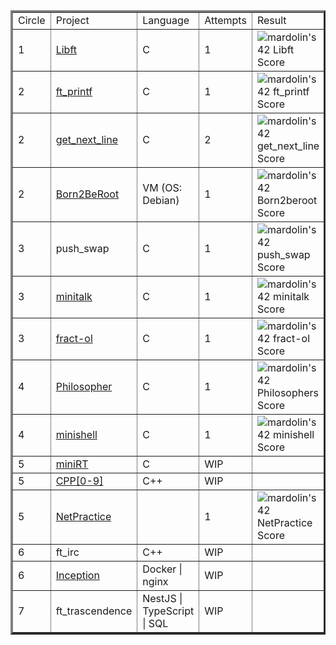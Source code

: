 <table border=3 align="center">
	<tr>
		<td>
			Circle
		</td>
		<td>
			Project
		</td>
		<td>
			Language
		</td>
		<td>
			Attempts
		</td>
		<td>
			Result
		</td>
	</tr>
	<tr>
		<td>
			1
		</td>
		<td>
			<a href="https://github.com/maria0597/Libft">Libft</a>
		</td>
		<td>
			C
		</td>
		<td>
			1
		</td>
		<td>
			<img src="https://badge42.vercel.app/api/v2/clftwj9c4000608l2h98nszsf/project/2531046" alt="mardolin's 42 Libft Score" />
		</td>
	</tr>
	<tr>
		<td>
			2
		</td>
		<td>
			<a href="https://github.com/maria0597/ft_printf">ft_printf</a>
		</td>
		<td>
			C
		</td>
		<td>
			1
		</td>
		<td>
			<img src="https://badge42.vercel.app/api/v2/clftwj9c4000608l2h98nszsf/project/2676010" alt="mardolin's 42 ft_printf Score" />
		</td>
	</tr>
	<tr>
		<td>
			2
		</td>
		<td>
			<a href="https://github.com/maria0597/get_next_line">get_next_line</a>
		</td>
		<td>
			C
		</td>
		<td>
			2
		</td>
		<td>
			<img src="https://badge42.vercel.app/api/v2/clftwj9c4000608l2h98nszsf/project/2621149" alt="mardolin's 42 get_next_line Score" />
		</td>
	</tr>
	<tr>
		<td>
			2
		</td>
		<td>
			<a href="https://github.com/maria0597/born2beroot">Born2BeRoot</a>
		</td>
		<td>
			VM (OS: Debian) 
		</td>
		<td>
			1
		</td>
		<td>
			<img src="https://badge42.vercel.app/api/v2/clftwj9c4000608l2h98nszsf/project/2600837" alt="mardolin's 42 Born2beroot Score" />
		</td>
	</tr>
	<tr>
		<td>
			3
		</td>
		<td>
			push_swap
		</td>
		<td>
			C
		</td>
		<td>
			1
		</td>
		<td>
			<img src="https://badge42.vercel.app/api/v2/clftwj9c4000608l2h98nszsf/project/2769514" alt="mardolin's 42 push_swap Score" />
		</td>
	</tr>
	<tr>
		<td>
			3
		</td>
		<td>
			<a href="https://github.com/maria0597/minitalk">minitalk</a>
		</td>
		<td>
			C
		</td>
		<td>
			1
		</td>
		<td>
			<img src="https://badge42.vercel.app/api/v2/clftwj9c4000608l2h98nszsf/project/2740085" alt="mardolin's 42 minitalk Score" />
		</td>
	</tr>
	<tr>
		<td>
			3
		</td>
		<td>
			<a href="https://github.com/maria0597/fract-ol">fract-ol</a>
		</td>
		<td>
			C
		</td>
		<td>
			1
		</td>
		<td>
			<img src="https://badge42.vercel.app/api/v2/clftwj9c4000608l2h98nszsf/project/2769515" alt="mardolin's 42 fract-ol Score" />
		</td>
	</tr>
	<tr>
		<td>
			4
		</td>
		<td>
			<a href="https://github.com/maria0597/filosofeggiando">Philosopher</a>
		</td>
		<td>
			C
		</td>
		<td>
			1
		</td>
		<td>
			<img src="https://badge42.vercel.app/api/v2/clftwj9c4000608l2h98nszsf/project/2867715" alt="mardolin's 42 Philosophers Score" />
		</td>
	</tr>
	<tr>
		<td>
			4
		</td>
		<td>
			<a href="https://github.com/maria0597/minishell">minishell</a>
		</td>
		<td>
			C
		</td>
		<td>
			1
		</td>
		<td>
			<img src="https://badge42.vercel.app/api/v2/clftwj9c4000608l2h98nszsf/project/2899452" alt="mardolin's 42 minishell Score" />
		</td>
	</tr>
	<tr>
		<td>
			5
		</td>
		<td>
			<a href="https://github.com/maria0597/miniRT">miniRT</a>
		</td>
		<td>
			C
		</td>
		<td>
			WIP
		</td>
		<td>
			<!-- <img src="" alt="mardolin's 42 miniRT Score" /> -->
		</td>
	</tr>
	<tr>
		<td>
			5
		</td>
		<td>
			<a href="https://github.com/maria0597/CPP">CPP[0-9]</a>
		</td>
		<td>
			C++
		</td>
		<td>
			WIP
		</td>
		<td>
			<!-- <img src="" alt="mardolin's 42 CPP Module 09 Score" /> -->
		</td>
	</tr>
	<tr>
		<td>
			5
		</td>
		<td>
			<a href="https://github.com/maria0597/NetPractice">NetPractice</a>
		</td>
		<td>
			</br>
		</td>
		<td>
			1
		</td>
		<td>
			<img src="https://badge42.vercel.app/api/v2/clftwj9c4000608l2h98nszsf/project/3034624" alt="mardolin's 42 NetPractice Score" />
		</td>
	</tr>
	<tr>
		<td>
			6
		</td>
		<td>
			ft_irc
		</td>
		<td>
			C++
		</td>
		<td>
			WIP
		</td>
		<td>
			<!-- <img src="" alt="mardolin's 42 ft_irc Score" /> -->
		</td>
	</tr>
	<tr>
		<td>
			6
		</td>
		<td>
			<a href="https://github.com/maria0597/inception">Inception</a>
		</td>
		<td>
            Docker | nginx
		</td>
		<td>
			WIP
		</td>
		<td>
			<!-- <img src="" alt="mardolin's 42 Inception Score" /> -->
		</td>
	</tr>
	<tr>
		<td>
			7
		</td>
		<td>
			ft_trascendence
		</td>
		<td>
			NestJS | TypeScript | SQL
		</td>
		<td>
			WIP
		</td>
		<td>
			<!-- <img src="" alt="mardolin's 42 ft_transcendence Score" /> -->
		</td>
	</tr>
</table>